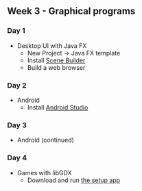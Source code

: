 ## Week 3 - Graphical programs

### Day 1

* Desktop UI with Java FX
  * New Project -> Java FX template
  * Install [Scene Builder](http://www.oracle.com/technetwork/java/javase/downloads/javafxscenebuilder-1x-archive-2199384.html)
  * Build a web browser

### Day 2

* Android
  * Install [Android Studio](https://developer.android.com/sdk/index.html)

### Day 3

* Android (continued)

### Day 4

* Games with libGDX
  * Download and run [the setup app](https://libgdx.badlogicgames.com/download.html)
